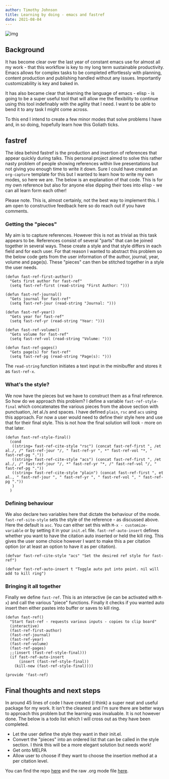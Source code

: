 ```yaml
---
author: Timothy Johnson
title: Learning by doing - emacs and fastref
date: 2021-08-04
---
```





<a id="org5cd02aa"></a>

![img](/img/code.jpg)



## Background

It has become clear over the last year of constant emacs use for almost all my work - that this workflow is key to my long term sustainable productivity. Emacs allows for complex tasks to be completed effortlessly with planning, content production and publishing handled without any issues. Importantly customizability is key and baked in.

It has also became clear that learning the language of emacs - elisp - is going to be a super useful tool that will allow me the flexibility to continue using this tool indefinably with the agility that I need. I want to be able to bend it to any task I might come across.

To this end I intend to create a few minor modes that solve problems I have and, in so doing, hopefully learn how this Goliath ticks.


<a id="org8c1ad65"></a>

## fastref

The idea behind fastref is the production and insertion of references that appear quickly during talks. This personal project aimed to solve this rather nasty problem of people showing references within live presentations but not giving you enough time to write it down. Sure I could have created an `org-capture` template for this but I wanted to learn how to write my own modes, so here we are. The below is an explanation of that code. This is for my own reference but also for anyone else dipping their toes into elisp - we can all learn form each other!

Please note. This is, almost certainly, not the best way to implement this. I am open to constructive feedback here so do reach out if you have comments.


<a id="org10bc552"></a>

### Getting the "pieces"

My aim is to capture references. However this is not as trivial as this task appears to be. References consist of several "parts" that can be joined together in several ways. These create a style and that style differs in each field and for each user.  For that reason I wanted to abstract this problem so the below code gets from the user information of the author, journal, year, volume and page(s). These "pieces" can then be stitched together in a style the user needs. 

    
    
    (defun fast-ref-first-author()
      "Gets first author for fast-ref"
      (setq fast-ref-first (read-string "First Author: ")))
    
    (defun fast-ref-journal()
      "Gets journal for fast-ref"
      (setq fast-ref-jour (read-string "Journal: ")))
    
    (defun fast-ref-year()
      "Gets year for fast-ref"
      (setq fast-ref-yr (read-string "Year: ")))
    
    (defun fast-ref-volume()
      "Gets volume for fast-ref"
      (setq fast-ref-vol (read-string "Volume: ")))
    
    (defun fast-ref-pages()
      "Gets page(s) for fast-ref"
      (setq fast-ref-pg (read-string "Page(s): ")))

The `read-string` function initiates a text input in the minibuffer and stores it as `fast-ref-x`. 


<a id="org5c8e913"></a>

### What's the style?

We now have the pieces but we have to construct them as a final reference. So how do we approach this problem? I define a variable `fast-ref-style-final` which concatenates the various pieces from the above section with punctuation, /et al./s and spaces. I have defined `plain`, `rsc` and `acs` using this approach. For now a user would need to define their style here and use that for their final style. This is not how the final solution will look - more on that later.  

    (defun fast-ref-style-final()
      (cond
       ((string= fast-ref-cite-style "rsc") (concat fast-ref-first ", /et al./, /" fast-ref-jour "/, " fast-ref-yr ", *" fast-ref-vol "*, " fast-ref-pg "."))
       ((string= fast-ref-cite-style "acs") (concat fast-ref-first ", /et al./, /" fast-ref-jour "/, *" fast-ref-yr "*, /" fast-ref-vol "/, " fast-ref-pg "."))
       ((string= fast-ref-cite-style "plain") (concat fast-ref-first ", et al., " fast-ref-jour ", " fast-ref-yr ", " fast-ref-vol ", " fast-ref-pg "."))
       )
      ) 


<a id="orgc6ec228"></a>

### Defining behaviour

We also declare two variables here that dictate the behaviour of the mode. `fast-ref-site-style` sets the style of the reference - as discussed above. Here the default is `asc`. You can either set this with `M-x - customize-variable` or by setting it in your `init.el` file. `fast-ref-auto-insert` defines whether you want to have the citation auto inserted or held the kill ring. This gives the user some choice however I want to make this a per citation option (or at least an option to have it as per citation).   

    
    (defvar fast-ref-cite-style "acs" "Set the desired ref style for fast-ref")
    
    (defvar fast-ref-auto-insert t "Toggle auto put into point. nil will add to kill ring")


<a id="orgb4f0de3"></a>

### Bringing it all together

Finally we define `fast-ref`. This is an interactive (ie can be activated with `M-x`) and call the various "piece" functions. Finally it checks if you wanted auto insert then either pastes into buffer or saves to kill ring. 

    
    
    (defun fast-ref()
      "Start fast-ref - requests various inputs - copies to clip board"
      (interactive)
      (fast-ref-first-author)
      (fast-ref-journal)
      (fast-ref-year)
      (fast-ref-volume)
      (fast-ref-pages)
      ;;(insert (fast-ref-style-final)))
      (if fast-ref-auto-insert
          (insert (fast-ref-style-final))
        (kill-new (fast-ref-style-final))))
    
    (provide 'fast-ref)


<a id="org70b8e7b"></a>

## Final thoughts and next steps

In around 45 lines of code I have created (i think) a super neat and useful package for my work. It isn't the cleanest and I'm sure there are better ways to approach this problem but the learning was invaluable. It is not however done. The below is a todo list which I will cross out as they have been completed.

-   Let the user define the style they want in their init.el.
-   Convert the "pieces" into an ordered list that can be called in the style section. I think this will be a more elegant solution but needs work!
-   Get onto MELPA
-   Allow user to choose if they want to choose the insertion method at a per citation level.

You can find the repo [here](https://github.com/timotaysci/fast-ref) and the raw .org mode file [here](https://github.com/timotaysci/fast-ref/blob/main/blogpost.org). 

